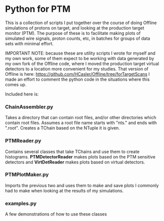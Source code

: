 # Python for PTM

This is a collection of scripts I put together over the course of doing Offline simulations of protons on target, and looking at the production target monitor (PTM). The purpose of these is to facilitate making plots of simulated wire signals, proton counts, etc, in batches for groups of data sets with minimal effort. 

IMPORTANT NOTE: because these are utility scripts I wrote for myself and my own work, some of them expect to be working with data generated by my own fork of the Offline code, where I moved the production target virtual detectors to a location more convenient for my studies. That version of Offline is here: https://github.com/HCasler/Offline/tree/forTargetScans
I made an effort to comment the python code in the situations where this comes up.

Included here is:

### ChainAssembler.py
Takes a directory that can contain root files, and/or other directories which contain root files. Assumes a root file name starts with "nts." and ends with ".root". Creates a TChain based on the NTuple it is given.

### PTMReader.py
Contains several classes that take TChains and use them to create histograms. **PTMDetectorReader** makes plots based on the PTM sensitive detectors and **VirtDetReader** makes plots based on virtual detectors. 

### PTMPlotMaker.py
Imports the previous two and uses them to make and save plots I commonly had to make when looking at the results of my simulations. 

### examples.py
A few demonstrations of how to use these classes
